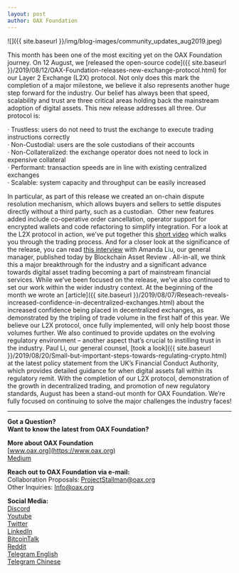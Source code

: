 ```yaml
---
layout: post
author: OAX Foundation
---
```


![]({{ site.baseurl }}/img/blog-images/community_updates_aug2019.jpeg)

This month has been one of the most exciting yet on the OAX Foundation journey. On 12
August, we [released the open-source code]({{ site.baseurl }}/2019/08/12/OAX-Foundation-releases-new-exchange-protocol.html) for our Layer 2 Exchange (L2X) protocol. Not
only does this mark the completion of a major milestone, we believe it also represents
another huge step forward for the industry.
Our belief has always been that speed, scalability and trust are three critical areas holding
back the mainstream adoption of digital assets. This new release addresses all three. Our
protocol is:

· Trustless: users do not need to trust the exchange to execute trading instructions correctly  
· Non-Custodial: users are the sole custodians of their accounts  
· Non-Collateralized: the exchange operator does not need to lock in expensive collateral  
· Performant: transaction speeds are in line with existing centralized exchanges  
· Scalable: system capacity and throughput can be easily increased  

In particular, as part of this release we created an on-chain dispute resolution mechanism,
which allows buyers and sellers to settle disputes directly without a third party, such as a
custodian.  Other new features added include co-operative order cancellation, operator
support for encrypted wallets and code refactoring to simplify integration.
For a look at the L2X protocol in action, we’ve put together this <a href="https://www.youtube.com/watch?v=t6o-H_zHjSU" target="_blank">short video</a> which walks you
through the trading process. And for a closer look at the significance of the release, you can
read <a href="http://blockchainassetreview.com/qa-amanda-liu-general-manager-hk-based-oax-foundation/" target="_blank">this interview</a> with Amanda Liu, our general manager, published today by Blockchain
Asset Review .
All-in-all, we think this a major breakthrough for the industry and a significant advance
towards digital asset trading becoming a part of mainstream financial services.
While we’ve been focused on the release, we’ve also continued to set our work within the
wider industry context. At the beginning of the month we wrote an [article]({{ site.baseurl }}/2019/08/07/Reseach-reveals-increased-confidence-in-decentralized-exchanges.html) about the
increased confidence being placed in decentralized exchanges, as demonstrated by the
tripling of trade volume in the first half of this year. We believe our L2X protocol, once fully
implemented, will only help boost those volumes further.
We also continued to provide updates on the evolving regulatory environment – another
aspect that’s crucial to instilling trust in the industry. Paul Li, our general counsel, [took a look]({{ site.baseurl }}/2019/08/20/Small-but-important-steps-towards-regulating-crypto.html) at the latest policy statement from the UK’s Financial Conduct Authority, which provides
detailed guidance for when digital assets fall within its regulatory remit.
With the completion of our L2X protocol, demonstration of the growth in decentralized
trading, and promotion of new regulatory standards, August has been a stand-out month for
OAX Foundation. We’re fully focused on continuing to solve the major challenges the
industry faces!

---

**Got a Question?**  
**Want to know the latest from OAX Foundation?**  

**More about OAX Foundation**  
[www.oax.org](https://www.oax.org)  
[Medium](https://medium.com/@OAX_Foundation)  

**Reach out to OAX Foundation via e-mail:**  
Collaboration Proposals: [ProjectStallman@oax.org](mailto:ProjectStallman@oax.org)  
Other Inquiries: [Info@oax.org](mailto:Info@oax.org)  

**Social Media:**  
[Discord](https://discordapp.com/invite/ZH5YHkb)  
[Youtube](https://bit.ly/2Bvsk73)  
[Twitter](https://twitter.com/OAX_Foundation)  
[LinkedIn](https://www.linkedin.com/company/oax-foundation/)  
[BitcoinTalk](http://bitcointalk.org/index.php?topic=1943946)  
[Reddit](https://www.reddit.com/r/OpenANX/)  
[Telegram English](https://t.me/openanxteam)  
[Telegram Chinese](https://t.me/oax_cn)  